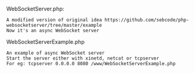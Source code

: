 
WebSocketServer.php:

    A modified version of original idea https://github.com/sebcode/php-websocketserver/tree/master/example
    Now it's an async WebSocket server

WebSocketServerExample.php

    An example of async WebSocket server
    Start the server either with xinetd, netcat or tcpserver
    For eg: tcpserver 0.0.0.0 8080 /www/WebSocketServerExample.php
